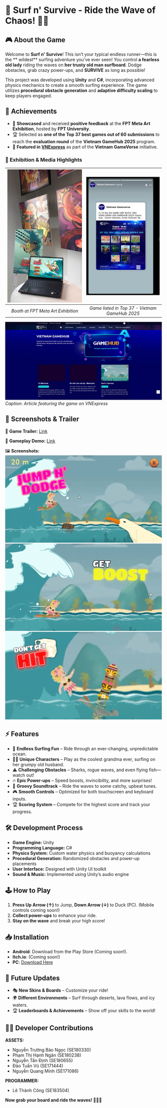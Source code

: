 # 🌊 Surf n' Survive - Ride the Wave of Chaos! 🏄‍♀️

## 🎮 About the Game
Welcome to **Surf n' Survive**! This isn’t your typical endless runner—this is the **
wildest** surfing adventure you’ve ever seen! You control **a fearless old lady** riding the waves on **her trusty old man surfboard**. Dodge obstacles, grab crazy power-ups, and **SURVIVE** as long as possible!

This project was developed using **Unity** and **C#**, incorporating advanced physics mechanics to create a smooth surfing experience. The game utilizes **procedural obstacle generation** and **adaptive difficulty scaling** to keep players engaged.

## 🏅 Achievements

* 🌟 **Showcased** and received **positive feedback** at the **FPT Meta Art Exhibition**, hosted by **FPT University**.
* 🏆 Selected as **one of the Top 37 best games out of 60 submissions** to reach the **evaluation round** of the **Vietnam GameHub 2025** program.
* 📰 **Featured in [VNExpress](https://vnexpress.net/cong-nghe/vgv-2025)** as part of the **Vietnam GameVerse** initiative.

### 📸 Exhibition & Media Highlights

| ![FPT Meta Art Exhibition Display](Medias/z6598322463540_f541e9d6e15d02465ceab5811141ab35.jpg) | ![Vietnam GameHub 2025 Result](Medias/z6598329461372_72889a25555f28dea21cb1ca1a7a75af.jpg) |
|:--:|:--:|
| *Booth at FPT Meta Art Exhibition* | *Game listed in Top 37 - Vietnam GameHub 2025* |

![VNExpress Feature Screenshot](Medias/z6595454227820_48a00a220b0e642f1da927431e9fe2ae.jpg)  
*Caption: Article featuring the game on VNExpress*

## 📸 Screenshots & Trailer
🎥 **Game Trailer:** 
[Link](https://drive.google.com/file/d/19hRdnnfogIc44ItN42sCHqAOupR8_WEk/view?usp=sharing)

🎥 **Gameplay Demo:** 
[Link](https://drive.google.com/file/d/1r3RSNfwHGyxwAN0P-0oXk1ovj8ZIV2xV/view?usp=sharing)

🖼️ **Screenshots:**  
![Screenshot 1](https://github.com/LeThanhCong1506/Surf-n-Survive/blob/develop/Medias/Screenshot%202025-03-27%20154302.png)  
![Screenshot 2](https://github.com/LeThanhCong1506/Surf-n-Survive/blob/develop/Medias/Screenshot%202025-03-27%20154341.png)  
![Screenshot 3](https://github.com/LeThanhCong1506/Surf-n-Survive/blob/develop/Medias/Screenshot%202025-03-27%20154407.png)

## ⚡ Features
- 🌊 **Endless Surfing Fun** – Ride through an ever-changing, unpredictable ocean.
- 🏄‍♂️ **Unique Characters** – Play as the coolest grandma ever, surfing on her grumpy old husband.
- ⚠️ **Challenging Obstacles** – Sharks, rogue waves, and even flying fish—watch out!
- 🔥 **Epic Power-ups** – Speed boosts, invincibility, and more surprises!
- 🎵 **Groovy Soundtrack** – Ride the waves to some catchy, upbeat tunes.
- 🎮 **Smooth Controls** – Optimized for both touchscreen and keyboard inputs.
- 🏆 **Scoring System** – Compete for the highest score and track your progress.

## 🛠️ Development Process
- **Game Engine:** Unity
- **Programming Language:** C#
- **Physics System:** Custom water physics and buoyancy calculations
- **Procedural Generation:** Randomized obstacles and power-up placements
- **User Interface:** Designed with Unity UI toolkit
- **Sound & Music:** Implemented using Unity’s audio engine

## 🕹️ How to Play
1. **Press Up Arrow (↑)** to Jump, **Down Arrow (↓)** to Duck (PC).
(Mobile controls coming soon!)
2. **Collect power-ups** to enhance your ride.
3. **Stay on the wave** and break your high score!

## 📥 Installation
- **Android**: Download from the Play Store (Coming soon!).
- **Itch.io**: (Coming soon!)
- **PC**: [Download Here](https://drive.google.com/file/d/1Nw-7rBAQGKx_Oe-yiguqa-3u3w47hxQP/view?usp=sharing)

## 🚀 Future Updates
- 🎭 **New Skins & Boards** – Customize your ride!
- 🌍 **Different Environments** – Surf through deserts, lava flows, and icy waters.
- 🏆 **Leaderboards & Achievements** – Show off your skills to the world!

## 👨‍💻 Developer Contributions
**ASSETS:**
- Nguyễn Trường Bảo Ngọc (SE180330)
- Phạm Thị Hạnh Ngân (SE180238)
- Nguyễn Tấn Định (SE180655)
- Đào Tuấn Vũ (SE171444)
- Nguyễn Quang Minh (SE171086)

**PROGRAMMER:**
- Lê Thành Công (SE183504)

**Now grab your board and ride the waves! 🌊🏄‍♀️**

